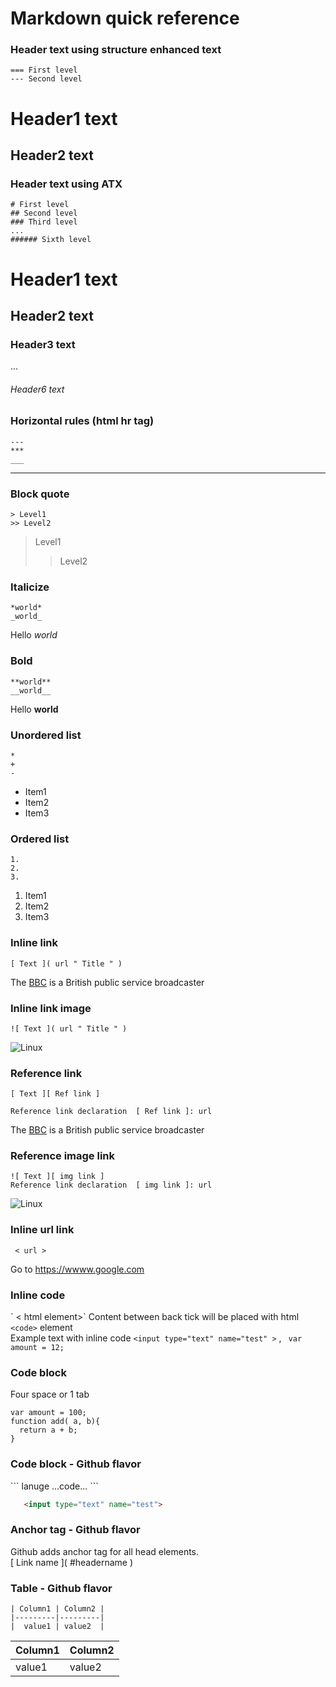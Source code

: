 # Markdown quick reference

### Header text using structure enhanced text  
```
=== First level  
--- Second level  
```
Header1 text
===
Header2 text
----

### Header text using ATX  
```
# First level  
## Second level  
### Third level  
...  
###### Sixth level  
```
# Header1 text
## Header2 text  
### Header3 text
...
###### Header6 text

### Horizontal rules (html hr tag)
```
---  
***  
___
```

____

### Block quote
```
> Level1  
>> Level2
```

> Level1
>> Level2



### Italicize
```
*world*  
_world_  
```

Hello *world*

### Bold
```
**world**  
__world__  
```
Hello __world__



### Unordered list
```
*  
+  
-  
```

+ Item1
+ Item2
+ Item3

### Ordered list
```
1.
2.
3.
```
1. Item1
2. Item2
3. Item3

### Inline link
```
[ Text ]( url " Title " )
```

The [BBC](https://www.bbc.co.uk/ "BBC title") is a British public service broadcaster

### Inline link image  

```
![ Text ]( url " Title " )  
```
![Linux](https://upload.wikimedia.org/wikipedia/commons/thumb/3/35/Tux.svg/280px-Tux.svg.png "Linux")

### Reference link  
```
[ Text ][ Ref link ]  

Reference link declaration  [ Ref link ]: url
```

The [BBC][bbclink] is a British public service broadcaster  

[bbclink]:https://www.bbc.co.uk/

### Reference image link  
```
![ Text ][ img link ]  
Reference link declaration  [ img link ]: url  
```

![Linux][lx1]  

[lx1]:https://upload.wikimedia.org/wikipedia/commons/thumb/3/35/Tux.svg/280px-Tux.svg.png

### Inline url link  
```
 < url >  
 ```
 Go to <https://wwww.google.com>


### Inline code
\` < html element>\`  Content between back tick will be placed with html `<code>` element  
Example text with inline code  `<input type="text" name="test" >`  , ` var amount = 12;`



### Code block
Four space or 1 tab  

    var amount = 100;
    function add( a, b){
      return a + b;
    }

### Code block - Github flavor

\`\`\` lanuge ...code... \`\`\`

```html
   <input type="text" name="test">
```   

### Anchor tag - Github flavor

Github adds anchor tag for all head elements.  
\[ Link name \]\( #headername \)

### Table - Github flavor  
```
| Column1 | Column2 |
|---------|---------|
|  value1 | value2  |
```
| Column1 | Column2 |
|---------|---------|
|  value1 | value2  |
